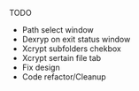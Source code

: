 TODO
* Path select window
* Dexryp on exit status window
* Xcrypt subfolders chekbox
* Xcrypt sertain file tab
* Fix design
* Code refactor/Cleanup
